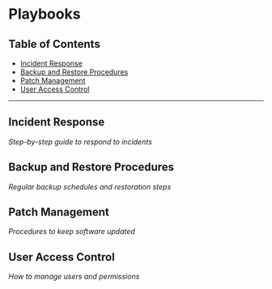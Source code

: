 # Playbooks

## Table of Contents

- [Incident Response](#incident-response)
- [Backup and Restore Procedures](#backup-and-restore-procedures)
- [Patch Management](#patch-management)
- [User Access Control](#user-access-control)

---

## Incident Response

*Step-by-step guide to respond to incidents*

## Backup and Restore Procedures

*Regular backup schedules and restoration steps*

## Patch Management

*Procedures to keep software updated*

## User Access Control

*How to manage users and permissions*

